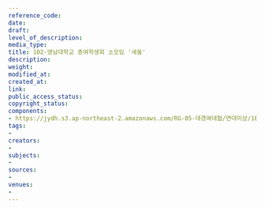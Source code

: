 ```yaml
---
reference_code: 
date: 
draft: 
level_of_description: 
media_type: 
title: 102-영남대학교 총여학생회 소모임 '새울'
description: 
weight: 
modified_at: 
created_at: 
link: 
public_access_status: 
copyright_status: 
components:
- https://jydh.s3.ap-northeast-2.amazonaws.com/RG-05-대경여대협/연대미상/102-영남대학교+총여학생회+소모임+'새울'.pdf
tags:
- 
creators:
- 
subjects:
- 
sources:
- 
venues:
- 
---
```

